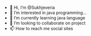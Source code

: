 - 👋 Hi, I’m @Sukhjeveria
- 👀 I’m interested in java programming...
- 🌱 I’m currently learning java language
- 💞️ I’m looking to collaborate on project
- 📫 How to reach me  social sites

<!---
Sukhjeveria/Sukhjeveria is a ✨ special ✨ repository because its `README.md` (this file) appears on your GitHub profile.
You can click the Preview link to take a look at your changes.
--->
